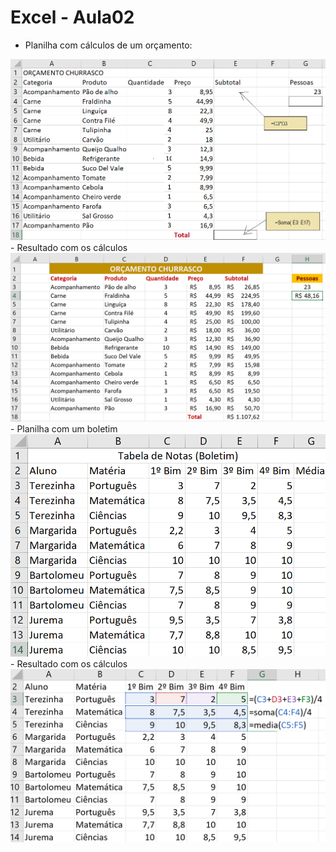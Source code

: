 # Excel - Aula02
- Planilha com cálculos de um orçamento:
<img src="orcamento1.png">
- Resultado com os cálculos
<img src="orcamento2.png">
- Planilha com um boletim
<img src="boletim.png">
- Resultado com os cálculos
<img src="boletim2.png">